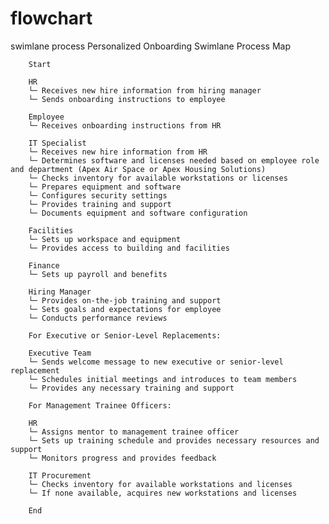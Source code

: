 # flowchart
swimlane process 
        Personalized Onboarding Swimlane Process Map
        
        Start
        
        HR
        └─ Receives new hire information from hiring manager
        └─ Sends onboarding instructions to employee
        
        Employee
        └─ Receives onboarding instructions from HR
        
        IT Specialist
        └─ Receives new hire information from HR
        └─ Determines software and licenses needed based on employee role and department (Apex Air Space or Apex Housing Solutions)
        └─ Checks inventory for available workstations or licenses
        └─ Prepares equipment and software
        └─ Configures security settings
        └─ Provides training and support
        └─ Documents equipment and software configuration
        
        Facilities
        └─ Sets up workspace and equipment
        └─ Provides access to building and facilities
        
        Finance
        └─ Sets up payroll and benefits
        
        Hiring Manager
        └─ Provides on-the-job training and support
        └─ Sets goals and expectations for employee
        └─ Conducts performance reviews
        
        For Executive or Senior-Level Replacements:
        
        Executive Team
        └─ Sends welcome message to new executive or senior-level replacement
        └─ Schedules initial meetings and introduces to team members
        └─ Provides any necessary training and support
        
        For Management Trainee Officers:
        
        HR
        └─ Assigns mentor to management trainee officer
        └─ Sets up training schedule and provides necessary resources and support
        └─ Monitors progress and provides feedback
        
        IT Procurement
        └─ Checks inventory for available workstations and licenses
        └─ If none available, acquires new workstations and licenses
        
        End
